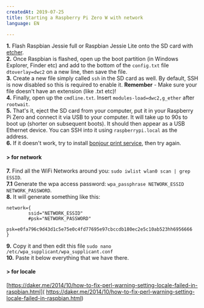 ```yaml
---
createdAt: 2019-07-25
title: Starting a Raspberry Pi Zero W with network
language: EN

---
```


**1.** Flash Raspbian Jessie full or Raspbian Jessie Lite onto the SD card with [etcher](https://www.balena.io/etcher/).  
**2.** Once Raspbian is flashed, open up the boot partition (in Windows Explorer, Finder etc) and add to the bottom of the ```config.txt``` file ```dtoverlay=dwc2``` on a new line, then save the file.    
**3.** Create a new file simply called ```ssh``` in the SD card as well. By default, SSH is now disabled so this is required to enable it. **Remember** - Make sure your file doesn't have an extension (like .txt etc)!    
**4.** Finally, open up the ```cmdline.txt```. Insert ```modules-load=dwc2,g_ether``` after ```rootwait```.  
**5.** That's it, eject the SD card from your computer, put it in your Raspberry Pi Zero and connect it via USB to your computer. It will take up to 90s to boot up (shorter on subsequent boots). It should then appear as a USB Ethernet device. You can SSH into it using ```raspberrypi.local``` as the address.  
**6.** If it doesn't work, try to install [bonjour print service](https://support.apple.com/kb/DL999?locale=en_US), then try again.

#### > for network

**7.** Find all the WiFi Networks around you: `sudo iwlist wlan0 scan | grep ESSID`.  
**7.1** Generate the wpa access password: `wpa_passphrase NETWORK_ESSID NETWORK_PASSWORD`.  
**8.** It will generate something like this:
```
network={                                                                   
        ssid="NETWORK_ESSID"                                                 
        #psk="NETWORK_PASSWORD"                                                  
        psk=e0fa796c9d43d1c5e75e0c4fd77695e97cbccdb180ec2e5c10ab523hh6956666
}                                                                           
```  
**9.** Copy it and then edit this file `sudo nano /etc/wpa_supplicant/wpa_supplicant.conf`  
**10.** Paste it below everything that we have there.

#### > for locale
[https://daker.me/2014/10/how-to-fix-perl-warning-setting-locale-failed-in-raspbian.html](
https://daker.me/2014/10/how-to-fix-perl-warning-setting-locale-failed-in-raspbian.html)
